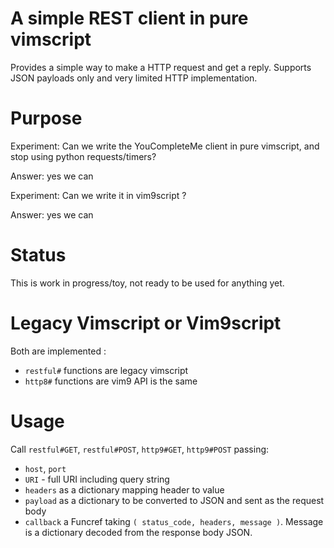 # A simple REST client in pure vimscript

Provides a simple way to make a HTTP request and get a reply. Supports JSON
payloads only and very limited HTTP implementation. 

# Purpose

Experiment: Can we write the YouCompleteMe client in pure vimscript, and stop
using python requests/timers?

Answer: yes we can

Experiment: Can we write it in vim9script ?

Answer: yes we can

# Status

This is work in progress/toy, not ready to be used for anything yet.

# Legacy Vimscript or Vim9script

Both are implemented :

* `restful#` functions are legacy vimscript
* `http8#` functions are vim9 API is the same

# Usage

Call `restful#GET`, `restful#POST`, `http9#GET`, `http9#POST` passing:

* `host`, `port`
* `URI` - full URI including query string
* `headers` as a dictionary mapping header to value
* `payload` as a dictionary to be converted to JSON and sent as the request body
* `callback` a Funcref taking `( status_code, headers, message )`. Message is a
  dictionary decoded from the response body JSON.



